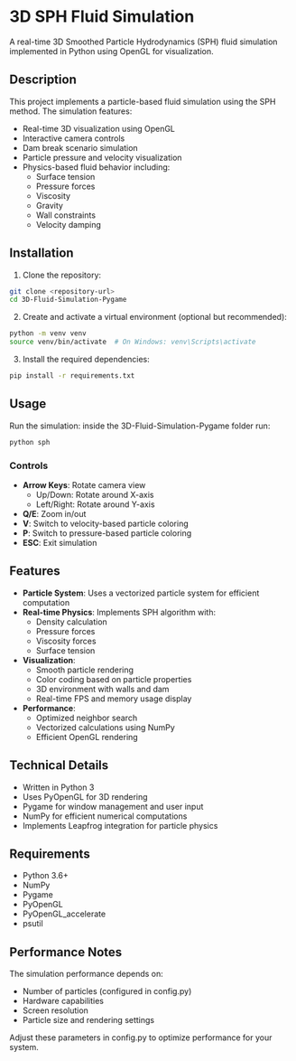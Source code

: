 # 3D SPH Fluid Simulation

A real-time 3D Smoothed Particle Hydrodynamics (SPH) fluid simulation implemented in Python using OpenGL for visualization.

## Description

This project implements a particle-based fluid simulation using the SPH method. The simulation features:

- Real-time 3D visualization using OpenGL
- Interactive camera controls
- Dam break scenario simulation
- Particle pressure and velocity visualization
- Physics-based fluid behavior including:
  - Surface tension
  - Pressure forces
  - Viscosity
  - Gravity
  - Wall constraints
  - Velocity damping

## Installation

1. Clone the repository:
```bash
git clone <repository-url>
cd 3D-Fluid-Simulation-Pygame
```

2. Create and activate a virtual environment (optional but recommended):
```bash
python -m venv venv
source venv/bin/activate  # On Windows: venv\Scripts\activate
```

3. Install the required dependencies:
```bash
pip install -r requirements.txt
```

## Usage

Run the simulation: inside the 3D-Fluid-Simulation-Pygame folder run:
```bash
python sph
```

### Controls

- **Arrow Keys**: Rotate camera view
  - Up/Down: Rotate around X-axis
  - Left/Right: Rotate around Y-axis
- **Q/E**: Zoom in/out
- **V**: Switch to velocity-based particle coloring
- **P**: Switch to pressure-based particle coloring
- **ESC**: Exit simulation

## Features

- **Particle System**: Uses a vectorized particle system for efficient computation
- **Real-time Physics**: Implements SPH algorithm with:
  - Density calculation
  - Pressure forces
  - Viscosity forces
  - Surface tension
- **Visualization**:
  - Smooth particle rendering
  - Color coding based on particle properties
  - 3D environment with walls and dam
  - Real-time FPS and memory usage display
- **Performance**:
  - Optimized neighbor search
  - Vectorized calculations using NumPy
  - Efficient OpenGL rendering

## Technical Details

- Written in Python 3
- Uses PyOpenGL for 3D rendering
- Pygame for window management and user input
- NumPy for efficient numerical computations
- Implements Leapfrog integration for particle physics

## Requirements

- Python 3.6+
- NumPy
- Pygame
- PyOpenGL
- PyOpenGL_accelerate
- psutil

## Performance Notes

The simulation performance depends on:
- Number of particles (configured in config.py)
- Hardware capabilities
- Screen resolution
- Particle size and rendering settings

Adjust these parameters in config.py to optimize performance for your system.